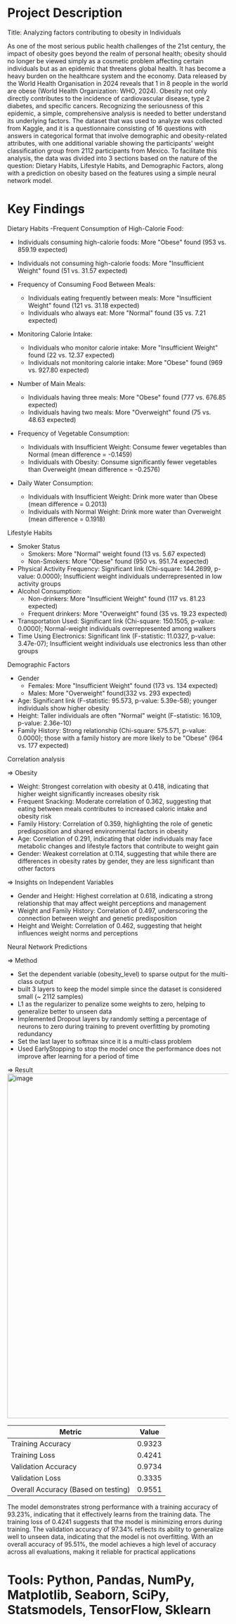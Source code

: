 # Project Description
Title: Analyzing factors contributing to obesity in Individuals

As one of the most serious public health challenges of the 21st century, the impact of obesity goes beyond the realm of personal health; obesity should no longer be viewed simply as a cosmetic problem affecting certain individuals but as an epidemic that threatens global health. It has become a heavy burden on the healthcare system and the economy. Data released by the World Health Organisation in 2024 reveals that 1 in 8 people in the world are obese (World Health Organization: WHO, 2024). Obesity not only directly contributes to the incidence of cardiovascular disease, type 2 diabetes, and specific cancers. Recognizing the seriousness of this epidemic, a simple, comprehensive analysis is needed to better understand its underlying factors. The dataset that was used to analyze was collected from Kaggle, and it is a questionnaire consisting of 16 questions with answers in categorical format that involve demographic and obesity-related attributes, with one additional variable showing the participants' weight classification group from 2112 participants from Mexico. To facilitate this analysis, the data was divided into 3 sections based on the nature of the question: Dietary Habits, Lifestyle Habits, and Demographic Factors, along with a prediction on obesity based on the features using a simple neural network model.

# Key Findings
Dietary Habits
-Frequent Consumption of High-Calorie Food:
  - Individuals consuming high-calorie foods: More "Obese" found (953 vs. 859.19 expected)
  - Individuals not consuming high-calorie foods: More "Insufficient Weight" found (51 vs. 31.57 expected)

- Frequency of Consuming Food Between Meals:
  - Individuals eating frequently between meals: More "Insufficient Weight" found (121 vs. 31.18 expected)
  - Individuals who always eat: More "Normal" found (35 vs. 7.21 expected)

- Monitoring Calorie Intake:
  - Individuals who monitor calorie intake: More "Insufficient Weight" found (22 vs. 12.37 expected)
  - Individuals not monitoring calorie intake: More "Obese" found (969 vs. 927.80 expected)

- Number of Main Meals:
  - Individuals having three meals: More "Obese" found (777 vs. 676.85 expected)
  - Individuals having two meals: More "Overweight" found (75 vs. 48.63 expected)

- Frequency of Vegetable Consumption:
  - Individuals with Insufficient Weight: Consume fewer vegetables than Normal (mean difference = -0.1459)
  - Individuals with Obesity: Consume significantly fewer vegetables than Overweight (mean difference = -0.2576)

- Daily Water Consumption:
  - Individuals with Insufficient Weight: Drink more water than Obese (mean difference = 0.2013)
  - Individuals with Normal Weight: Drink more water than Overweight (mean difference = 0.1918)
    
Lifestyle Habits
- Smoker Status
  - Smokers: More "Normal" weight found (13 vs. 5.67 expected)
  - Non-Smokers: More "Obese" found (950 vs. 951.74 expected)
- Physical Activity Frequency: Significant link (Chi-square: 144.2699, p-value: 0.0000); Insufficient weight individuals underrepresented in low activity groups
- Alcohol Consumption:
  - Non-drinkers: More "Insufficient Weight" found (117 vs. 81.23 expected)
  - Frequent drinkers: More "Overweight" found (35 vs. 19.23 expected)
- Transportation Used: Significant link (Chi-square: 150.1505, p-value: 0.0000); Normal-weight individuals overrepresented among walkers
- Time Using Electronics: Significant link (F-statistic: 11.0327, p-value: 3.47e-07); Insufficient weight individuals use electronics less than other groups

Demographic Factors

- Gender
  - Females: More "Insufficient Weight" found (173 vs. 134 expected)
  - Males: More "Overweight" found(332 vs. 293 expected)
- Age: Significant link (F-statistic: 95.573, p-value: 5.39e-58); younger individuals show higher obesity
- Height: Taller individuals are often "Normal" weight (F-statistic: 16.109, p-value: 2.36e-10)
- Family History: Strong relationship (Chi-square: 575.571, p-value: 0.0000); those with a family history are more likely to be "Obese" (964 vs. 177 expected)

Correlation analysis

=> Obesity
- Weight: Strongest correlation with obesity at 0.418, indicating that higher weight significantly increases obesity risk
- Frequent Snacking: Moderate correlation of 0.362, suggesting that eating between meals contributes to increased caloric intake and obesity risk
- Family History: Correlation of 0.359, highlighting the role of genetic predisposition and shared environmental factors in obesity
- Age: Correlation of 0.291, indicating that older individuals may face metabolic changes and lifestyle factors that contribute to weight gain
- Gender: Weakest correlation at 0.114, suggesting that while there are differences in obesity rates by gender, they are less significant than other factors

=> Insights on Independent Variables
- Gender and Height: Highest correlation at 0.618, indicating a strong relationship that may affect weight perceptions and management
- Weight and Family History: Correlation of 0.497, underscoring the connection between weight and genetic predisposition
- Height and Weight: Correlation of 0.462, suggesting that height influences weight norms and perceptions


Neural Network Predictions

=> Method
- Set the dependent variable (obesity_level) to sparse output for the multi-class output
- built 3 layers to keep the model simple since the dataset is considered small (~ 2112 samples)
- L1 as the regularizer to penalize some weights to zero, helping to generalize better to unseen data
- Implemented Dropout layers by randomly setting a percentage of neurons to zero during training to prevent overfitting by promoting redundancy
- Set the last layer to softmax since it is a multi-class problem
- Used EarlyStopping to stop the model once the performance does not improve after learning for a period of time

=> Result
<img width="984" height="784" alt="image" src="https://github.com/user-attachments/assets/5c1ccb3f-205a-4da7-b21a-7a6099051659" />

| Metric                | Value   |
|-----------------------|---------|
| Training Accuracy      | 0.9323  |
| Training Loss          | 0.4241  |
| Validation Accuracy     | 0.9734  |
| Validation Loss         | 0.3335  |
| Overall Accuracy (Based on testing)        | 0.9551  |

The model demonstrates strong performance with a training accuracy of 93.23%, indicating that it effectively learns from the training data. The training loss of 0.4241 suggests that the model is minimizing errors during training. The validation accuracy of 97.34% reflects its ability to generalize well to unseen data, indicating that the model is not overfitting. With an overall accuracy of 95.51%, the model achieves a high level of accuracy across all evaluations, making it reliable for practical applications

# Tools: Python, Pandas, NumPy, Matplotlib, Seaborn, SciPy, Statsmodels, TensorFlow, Sklearn
